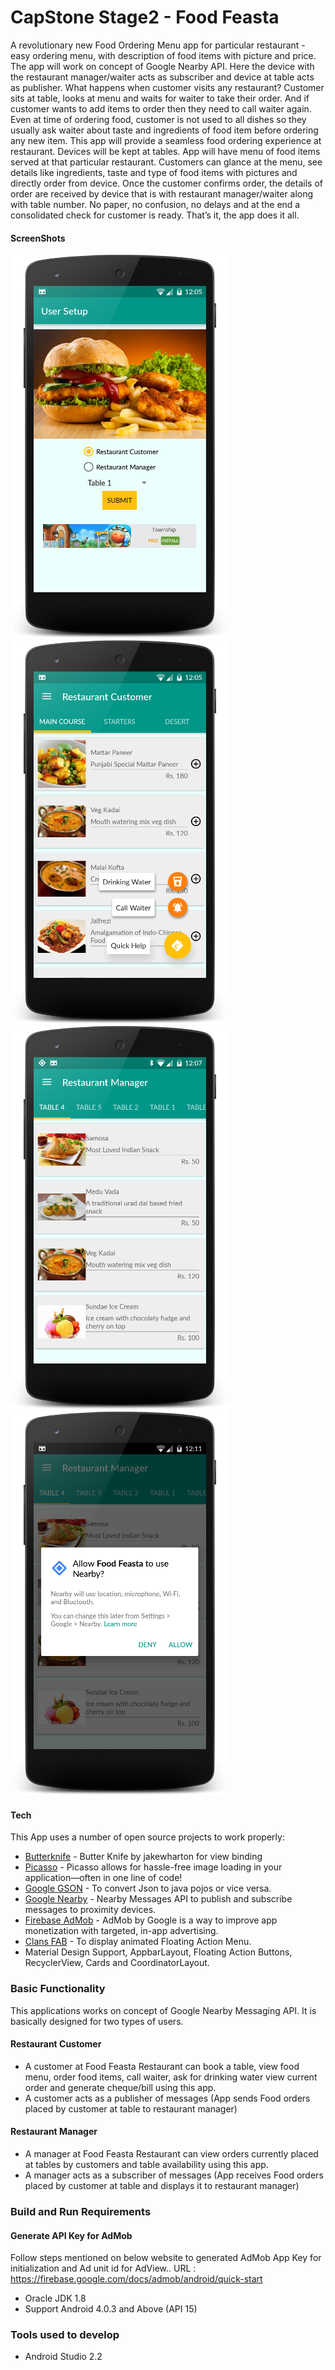 
# CapStone Stage2 - Food Feasta
A revolutionary new Food Ordering Menu app for particular restaurant - easy ordering menu, with description of food items with picture and price. The app will work on concept of Google Nearby API. Here the device with the restaurant manager/waiter acts as subscriber and device at table acts as publisher.
What happens when customer visits any restaurant? Customer sits at table, looks at menu and waits for waiter to take their order. And if customer wants to add items to order then they need to call waiter again. Even at time of ordering food, customer is not used to all dishes so they usually ask waiter about taste and ingredients of food item before ordering any new item.
This app will provide a seamless food ordering experience at restaurant. Devices will be kept at tables. App will have menu of food items served at that particular restaurant. Customers can glance at the menu, see details like ingredients, taste and type of food items with pictures and directly order from device. Once the customer confirms order, the details of order are received by device that is with restaurant manager/waiter along with table number. No paper, no confusion, no delays and at the end a consolidated check for customer is ready. That’s it, the app does it all.

#### ScreenShots

![Setup Screen](/screens/Screen1.png?raw=true "Setup Screen")
![Restaurant Menu Screen](/screens/Screen2.png?raw=true "Restaurant Menu Screen")
![Table Wise Order Screen](/screens/Screen3.png?raw=true "Table Wise Order Screen")
![Nearby Connections Permission Screen](/screens/NearByPermission.png?raw=true "Nearby Connections Permission Screen")

#### Tech

This App uses a number of open source projects to work properly:

* [Butterknife] - Butter Knife by jakewharton for view binding
* [Picasso] - Picasso allows for hassle-free image loading in your application—often in one line of code!
* [Google GSON] - To convert Json to java pojos or vice versa.
* [Google Nearby] - Nearby Messages API to publish and subscribe messages to proximity devices.
* [Firebase AdMob] - AdMob by Google is a way to improve app monetization with targeted, in-app advertising.
* [Clans FAB] - To display animated Floating Action Menu.
* Material Design Support, AppbarLayout, Floating Action Buttons, RecyclerView, Cards and CoordinatorLayout.


### Basic Functionality
This applications works on concept of Google Nearby Messaging API. 
It is basically designed for two types of users.

#### Restaurant Customer

* A customer at Food Feasta Restaurant can book a table, view food menu, order food items, call waiter, ask for drinking water view current order and generate cheque/bill using this app.
* A customer acts as a publisher of messages (App sends Food orders placed by customer at table to restaurant manager)

#### Restaurant Manager

* A manager at Food Feasta Restaurant can view orders currently placed at tables by customers and table availability using this app.
* A manager acts as a subscriber of messages (App receives Food orders placed by customer at table and displays it to restaurant manager)


### Build and Run Requirements

#### Generate API Key for AdMob

Follow steps mentioned on below website to generated AdMob App Key for initialization and Ad unit id for AdView..
URL : https://firebase.google.com/docs/admob/android/quick-start


* Oracle JDK 1.8
* Support Android 4.0.3 and Above (API 15)




### Tools used to develop
* Android Studio 2.2

[BUTTERKNIFE]: <http://jakewharton.github.io/butterknife/>
[Google GSON]: <https://github.com/google/gson>
[Google Nearby]: <https://developers.google.com/nearby/>
[Firebase AdMob]: <https://firebase.google.com/docs/admob/>
[Picasso]: <http://square.github.io/picasso>
[Clans FAB]: <https://github.com/Clans/FloatingActionButton>
